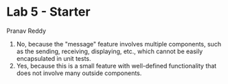 # Lab 5 - Starter
Pranav Reddy

1. No, because the "message" feature involves multiple components, such as the sending, receiving, displaying, etc., which cannot be easily encapsulated in unit tests.
2. Yes, because this is a small feature with well-defined functionality that does not involve many outside components.